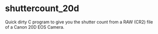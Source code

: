 # shuttercount_20d
Quick dirty C program to give you the shutter count from a RAW (CR2) file of a Canon 20D EOS Camera.
